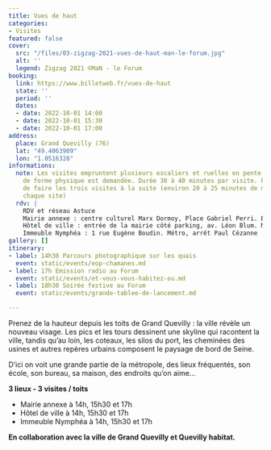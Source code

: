 ```yaml
---
title: Vues de haut
categories:
- Visites
featured: false
cover:
  src: "/files/03-zigzag-2021-vues-de-haut-man-le-forum.jpg"
  alt: ''
  legend: Zigzag 2021 ©MaN - le Forum
booking:
  link: https://www.billetweb.fr/vues-de-haut
  state: ''
  period: ''
  dates:
  - date: 2022-10-01 14:00
  - date: 2022-10-01 15:30
  - date: 2022-10-01 17:00
address:
  place: Grand Quevilly (76)
  lat: "49.4063909"
  lon: "1.0516328"
informations:
  note: Les visites empruntent plusieurs escaliers et ruelles en pente, un minimum
    de forme physique est demandée. Durée 30 à 40 minutes par visite. Possibilité
    de faire les trois visites à la suite (environ 20 à 25 minutes de marche entre
    chaque site)
  rdv: |
    RDV et réseau Astuce
    Mairie annexe : centre culturel Marx Dormoy, Place Gabriel Perri. Bus 6 et 42, arrêt le Bourg
    Hôtel de ville : entrée de la mairie côté parking, av. Léon Blum. Métro, arrêt Léon Blum et bus 42, arrêt centre administratif
    Immeuble Nymphéa : 1 rue Eugène Boudin. Métro, arrêt Paul Cézanne
gallery: []
itinerary:
- label: 14h30 Parcours photographique sur les quais
  event: static/events/eop-chamanes.md
- label: 17h Emission radio au Forum
  event: static/events/et-vous-vous-habitez-ou.md
- label: 18h30 Soirée festive au Forum
  event: static/events/grande-tablee-de-lancement.md

---
```

Prenez de la hauteur depuis les toits de Grand Quevilly : la ville révèle un nouveau visage. Les pics et les tours dessinent une skyline qui racontent la ville, tandis qu’au loin, les coteaux, les silos du port, les cheminées des usines et autres repères urbains composent le paysage de bord de Seine.

D’ici on voit une grande partie de la métropole, des lieux fréquentés, son école, son bureau, sa maison, des endroits qu’on aime…

**3 lieux - 3 visites / toits**

* Mairie annexe à 14h, 15h30 et 17h
* Hôtel de ville à 14h, 15h30 et 17h
* Immeuble Nymphéa à 14h, 15h30 et 17h

**En collaboration avec la ville de Grand Quevilly et Quevilly habitat.**
